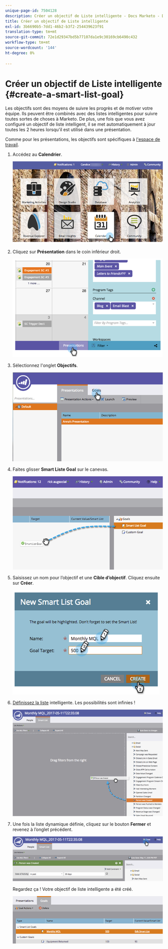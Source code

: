 ```yaml
---
unique-page-id: 7504128
description: Créer un objectif de Liste intelligente - Docs Marketo - Documentation du produit
title: Créer un objectif de Liste intelligente
exl-id: 3b6690b5-7dd1-46b2-b3f2-254439623f91
translation-type: tm+mt
source-git-commit: 72e1d29347bd5b77107da1e9c30169cb6490c432
workflow-type: tm+mt
source-wordcount: '144'
ht-degree: 0%

---
```


# Créer un objectif de Liste intelligente {#create-a-smart-list-goal}

Les objectifs sont des moyens de suivre les progrès et de motiver votre équipe. Ils peuvent être combinés avec des listes intelligentes pour suivre toutes sortes de choses à Marketo. De plus, une fois que vous avez configuré un objectif de liste intelligent, il se met automatiquement à jour toutes les 2 heures lorsqu&#39;il est utilisé dans une présentation.

Comme pour les présentations, les objectifs sont spécifiques à [l&#39;espace de travail](/help/marketo/product-docs/administration/workspaces-and-person-partitions/understanding-workspaces-and-person-partitions.md).

1. Accédez au **Calendrier**.

   ![](assets/2017-05-10-15-30-47-1.png)

1. Cliquez sur **Présentation** dans le coin inférieur droit.

   ![](assets/image2015-3-24-12-3a2-3a55.png)

1. Sélectionnez l&#39;onglet **Objectifs**.

   ![](assets/image2015-3-26-12-3a25-3a17.png)

1. Faites glisser **Smart Liste Goal** sur le canevas.

   ![](assets/image2015-3-24-12-3a47-3a36.png)

1. Saisissez un nom pour l’objectif et une **Cible d’objectif**. Cliquez ensuite sur **Créer**.

   ![](assets/image2015-3-24-12-3a50-3a6.png)

1. [Définissez la liste](/help/marketo/product-docs/core-marketo-concepts/smart-lists-and-static-lists/creating-a-smart-list/find-and-add-filters-to-a-smart-list.md) intelligente. Les possibilités sont infinies !

   ![](assets/mql.png)

1. Une fois la liste dynamique définie, cliquez sur le bouton **Fermer** et revenez à l’onglet précédent.

   ![](assets/mql2.png)

   Regardez ça ! Votre objectif de liste intelligente a été créé.

   ![](assets/image2015-3-24-13-3a0-3a35.png)
